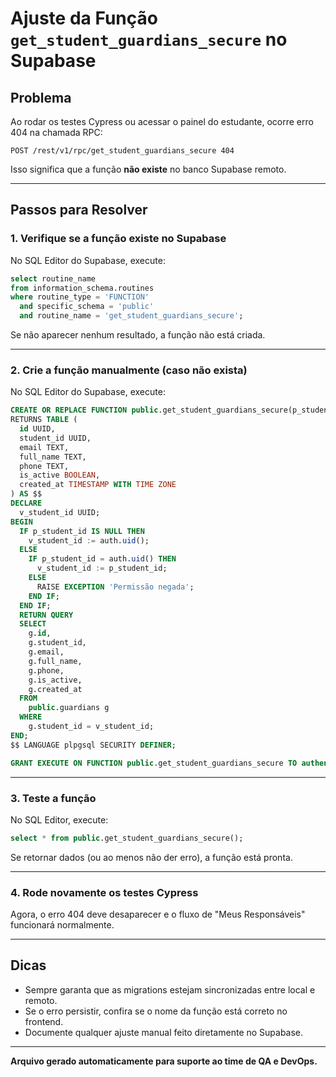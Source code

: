 
# Ajuste da Função `get_student_guardians_secure` no Supabase

## Problema

Ao rodar os testes Cypress ou acessar o painel do estudante, ocorre erro 404 na chamada RPC:

```
POST /rest/v1/rpc/get_student_guardians_secure 404
```

Isso significa que a função **não existe** no banco Supabase remoto.

---

## Passos para Resolver

### 1. Verifique se a função existe no Supabase

No SQL Editor do Supabase, execute:

```sql
select routine_name
from information_schema.routines
where routine_type = 'FUNCTION'
  and specific_schema = 'public'
  and routine_name = 'get_student_guardians_secure';
```

Se não aparecer nenhum resultado, a função não está criada.

---

### 2. Crie a função manualmente (caso não exista)

No SQL Editor do Supabase, execute:

```sql
CREATE OR REPLACE FUNCTION public.get_student_guardians_secure(p_student_id UUID DEFAULT NULL)
RETURNS TABLE (
  id UUID,
  student_id UUID,
  email TEXT,
  full_name TEXT,
  phone TEXT,
  is_active BOOLEAN,
  created_at TIMESTAMP WITH TIME ZONE
) AS $$
DECLARE
  v_student_id UUID;
BEGIN
  IF p_student_id IS NULL THEN
    v_student_id := auth.uid();
  ELSE
    IF p_student_id = auth.uid() THEN
      v_student_id := p_student_id;
    ELSE
      RAISE EXCEPTION 'Permissão negada';
    END IF;
  END IF;
  RETURN QUERY
  SELECT 
    g.id,
    g.student_id,
    g.email,
    g.full_name,
    g.phone,
    g.is_active,
    g.created_at
  FROM 
    public.guardians g
  WHERE 
    g.student_id = v_student_id;
END;
$$ LANGUAGE plpgsql SECURITY DEFINER;

GRANT EXECUTE ON FUNCTION public.get_student_guardians_secure TO authenticated;
```

---

### 3. Teste a função

No SQL Editor, execute:

```sql
select * from public.get_student_guardians_secure();
```

Se retornar dados (ou ao menos não der erro), a função está pronta.

---

### 4. Rode novamente os testes Cypress

Agora, o erro 404 deve desaparecer e o fluxo de "Meus Responsáveis" funcionará normalmente.

---

## Dicas
- Sempre garanta que as migrations estejam sincronizadas entre local e remoto.
- Se o erro persistir, confira se o nome da função está correto no frontend.
- Documente qualquer ajuste manual feito diretamente no Supabase.

---

**Arquivo gerado automaticamente para suporte ao time de QA e DevOps.** 
